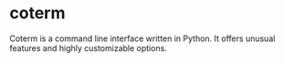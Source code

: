 # coterm
Coterm is a command line interface written in Python. It offers unusual features and highly customizable options.
